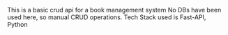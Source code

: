 This is a basic crud api for a book management system
No DBs have been used here, so manual CRUD operations.
Tech Stack used is Fast-API, Python
